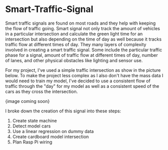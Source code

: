 # Smart-Traffic-Signal
Smart traffic signals are found on most roads and they help with keeping the flow of traffic going. Smart signal not only track the amount of vehicles in a particular intersection and calculate the green light time for an intersection but also depending on the time of day as well because it tracks traffic flow at different times of day. They many layers of complexity involved in creating a smart traffic signal. Some include the particular traffic phase for a signal, amount of traffic flow at different times of day, number of lanes, and other physical obstacles like lighting and sensor use. 

For my project, I've used a simple traffic intersection as show in the picture below. To make the project less complex as I also don't have the mass data I would need to train my model, I've decided to use a consistent flow of traffic through the "day" for my model as well as a consistent speed of the cars as they cross the intersection. 

{image coming soon}

I broke down the creation of this signal into these steps:
1. Create state machine
2. Detect model cars
3. Use a linear regression on dummy data
4. Create cardboard model intersection
5. Plan Rasp Pi wiring


